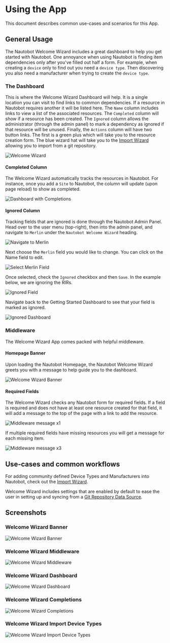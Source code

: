 # Using the App

This document describes common use-cases and scenarios for this App.

## General Usage

The Nautobot Welcome Wizard includes a great dashboard to help you get started with Nautobot. One annoyance when using Nautobot is finding item dependencies only after you've filled out half a form. For example, when creating a `device` only to find out you need a `device type`. Then discovering you also need a manufacturer when trying to create the `device type`.

### The Dashboard

This is where the Welcome Wizard Dashboard will help. It is a single location you can visit to find links to common dependencies. If a resource in Nautobot requires another it will be listed here. The `Name` column includes links to view a list of the associated resources. The `Completed` column will show if a resource has been created. The `Ignored` column allows the administrator (through the admin panel) to mark a dependency as ignored if that resource will be unused. Finally, the `Actions` column will have two button links. The first is a green plus which will take you to the resource creation form. The blue wizard hat will take you to the [Import Wizard](app_getting_started.md#import-manufacturers) allowing you to import from a git repository.

![Welcome Wizard](../images/welcome_wizard.png)

#### Completed Column

The Welcome Wizard automatically tracks the resources in Nautobot. For instance, once you add a `Site` to Nautobot,
the column will update (upon page reload) to show as completed.

![Dashboard with Completions](../images/dashboard_with_completions.png)

#### Ignored Column

Tracking fields that are ignored is done through the Nautobot Admin Panel. Head over to the user menu (top-right), then into the admin panel, and navigate to `Merlin` under the `Nautobot Welcome Wizard` heading.

![Navigate to Merlin](../images/merlin_admin_navigation.png)

Next choose the `Merlin` field you would like to change. You can click on the Name field to edit.

![Select Merlin Field](../images/merlin_admin_selection.png)

Once selected, check the `Ignored` checkbox and then `Save`. In the example below, we are ignoring the RIRs.

![Ignored Field](../images/merlin_admin_ignored.png)

Navigate back to the Getting Started Dashboard to see that your field is marked as ignored.

![Ignored Dashboard](../images/dashboard_with_ignored.png)

### Middleware

The Welcome Wizard App comes packed with helpful middleware.

#### Homepage Banner

Upon loading the Nautobot Homepage, the Nautobot Welcome Wizard greets you with a message to help guide you to the dashboard.

![Welcome Wizard Banner](../images/merlin_banner.png)

#### Required Fields

The Welcome Wizard checks any Nautobot form for required fields. If a field is required and does not have at least one resource created for that field, it will add a message to the top of the page with a link to add the resource.

![Middleware message x1](../images/merlin_middleware_import.png)

If multiple required fields have missing resources you will get a message for each missing item.

![Middleware message x3](../images/merlin_middleware_x3.png)


## Use-cases and common workflows

For adding community defined Device Types and Manufacturers into Nautobot, check out the [Import Wizard](app_getting_started.md#import-manufacturers).

Welcome Wizard includes settings that are enabled by default to ease the user in setting up and syncing from a [Git Repository Data Source](git_datasource.md).


## Screenshots

### Welcome Wizard Banner

![Welcome Wizard Banner](../images/merlin_banner.png)

### Welcome Wizard Middleware

![Welcome Wizard Middleware](../images/merlin_middleware_x3.png)

### Welcome Wizard Dashboard

![Welcome Wizard Dashboard](../images/welcome_wizard.png)

### Welcome Wizard Completions

![Welcome Wizard Completions](../images/dashboard_with_completions.png)

### Welcome Wizard Import Device Types

![Welcome Wizard Import Device Types](../images/merlin_import_device_type.png)

